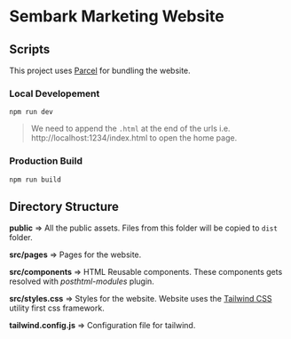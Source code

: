# Sembark Marketing Website

## Scripts

This project uses [Parcel](https://parceljs.org/getting_started.html) for bundling the website.

### Local Developement

```
npm run dev
```

> We need to append the `.html` at the end of the urls i.e. http://localhost:1234/index.html to open the home page.

### Production Build

```
npm run build
```

## Directory Structure

**public** => All the public assets. Files from this folder will be copied to `dist` folder.

**src/pages** => Pages for the website.

**src/components** => HTML Reusable components. These components gets resolved with _posthtml-modules_ plugin.

**src/styles.css** => Styles for the website. Website uses the [Tailwind CSS](https://tailwindcss.com) utility first css
framework.

**tailwind.config.js** => Configuration file for tailwind.
